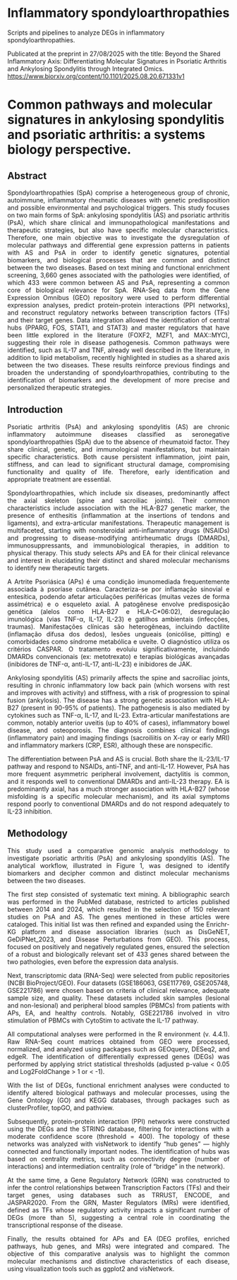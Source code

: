 # Inflammatory spondyloarthropathies
Scripts and pipelines to analyze DEGs in inflammatory spondyloarthropathies.

Publicated at the preprint in 27/08/2025 with the title: Beyond the Shared Inflammatory Axis: Differentiating Molecular Signatures in Psoriatic Arthritis and Ankylosing Spondylitis through Integrated Omics.
https://www.biorxiv.org/content/10.1101/2025.08.20.671331v1

# Common pathways and molecular signatures in ankylosing spondylitis and psoriatic arthritis: a systems biology perspective.
## Abstract
<div align="justify">
Spondyloarthropathies (SpA) comprise a heterogeneous group of chronic, autoimmune,
inflammatory rheumatic diseases with genetic predisposition and possible environmental and
psychological triggers. This study focuses on two main forms of SpA: ankylosing spondylitis
(AS) and psoriatic arthritis (PsA), which share clinical and immunopathological
manifestations and therapeutic strategies, but also have specific molecular characteristics.
Therefore, one main objective was to investigate the dysregulation of molecular pathways
and differential gene expression patterns in patients with AS and PsA in order to identify
genetic signatures, potential biomarkers, and biological processes that are common and
distinct between the two diseases. Based on text mining and functional enrichment screening,
3,660 genes associated with the pathologies were identified, of which 433 were common
between AS and PsA, representing a common core of biological relevance for SpA.
RNA-Seq data from the Gene Expression Omnibus (GEO) repository were used to perform
differential expression analyses, predict protein-protein interactions (PPI networks), and
reconstruct regulatory networks between transcription factors (TFs) and their target genes.
Data integration allowed the identification of central hubs (PPARG, FOS, STAT1, and
STAT3) and master regulators that have been little explored in the literature (FOXF2, MZF1,
and MAX::MYC), suggesting their role in disease pathogenesis. Common pathways were
identified, such as IL-17 and TNF, already well described in the literature, in addition to lipid
metabolism, recently highlighted in studies as a shared axis between the two diseases. These
results reinforce previous findings and broaden the understanding of spondyloarthropathies,
contributing to the identification of biomarkers and the development of more precise and
personalized therapeutic strategies.
</div>

## Introduction
<div align="justify">
Psoriatic arthritis (PsA) and ankylosing spondylitis (AS) are chronic inflammatory autoimmune diseases classified as seronegative spondyloarthropathies (SpA) due to the absence of rheumatoid factor. They share clinical, genetic, and immunological manifestations, but maintain specific characteristics. Both cause persistent inflammation, joint pain, stiffness, and can lead to significant structural damage, compromising functionality and quality of life. Therefore, early identification and appropriate treatment are essential.

Spondyloarthropathies, which include six diseases, predominantly affect the axial skeleton (spine and sacroiliac joints). Their common characteristics include association with the HLA-B27 genetic marker, the presence of enthesitis (inflammation at the insertions of tendons and ligaments), and extra-articular manifestations. Therapeutic management is multifaceted, starting with nonsteroidal anti-inflammatory drugs (NSAIDs) and progressing to disease-modifying antirheumatic drugs (DMARDs), immunosuppressants, and immunobiological therapies, in addition to physical therapy. This study selects APs and EA for their clinical relevance and interest in elucidating their distinct and shared molecular mechanisms to identify new therapeutic targets.

A Artrite Psoriásica (APs) é uma condição imunomediada frequentemente associada à psoríase cutânea. Caracteriza-se por inflamação sinovial e entesítica, podendo afetar articulações periféricas (muitas vezes de forma assimétrica) e o esqueleto axial. A patogênese envolve predisposição genética (alelos como HLA-B27 e HLA-C*06:02), desregulação imunológica (vias TNF-α, IL-17, IL-23) e gatilhos ambientais (infecções, traumas). Manifestações clínicas são heterogêneas, incluindo dactilite (inflamação difusa dos dedos), lesões ungueais (onicólise, pitting) e comorbidades como síndrome metabólica e uveíte. O diagnóstico utiliza os critérios CASPAR. O tratamento evoluiu significativamente, incluindo DMARDs convencionais (ex: metotrexato) e terapias biológicas avançadas (inibidores de TNF-α, anti-IL-17, anti-IL-23) e inibidores de JAK.

Ankylosing spondylitis (AS) primarily affects the spine and sacroiliac joints, resulting in chronic inflammatory low back pain (which worsens with rest and improves with activity) and stiffness, with a risk of progression to spinal fusion (ankylosis). The disease has a strong genetic association with HLA-B27 (present in 90-95% of patients). The pathogenesis is also mediated by cytokines such as TNF-α, IL-17, and IL-23. Extra-articular manifestations are common, notably anterior uveitis (up to 40% of cases), inflammatory bowel disease, and osteoporosis. The diagnosis combines clinical findings (inflammatory pain) and imaging findings (sacroiliitis on X-ray or early MRI) and inflammatory markers (CRP, ESR), although these are nonspecific.

The differentiation between PsA and AS is crucial. Both share the IL-23/IL-17 pathway and respond to NSAIDs, anti-TNF, and anti-IL-17. However, PsA has more frequent asymmetric peripheral involvement, dactylitis is common, and it responds well to conventional DMARDs and anti-IL-23 therapy. EA is predominantly axial, has a much stronger association with HLA-B27 (whose misfolding is a specific molecular mechanism), and its axial symptoms respond poorly to conventional DMARDs and do not respond adequately to IL-23 inhibition.
</div>

## Methodology
<div align="justify">
This study used a comparative genomic analysis methodology to investigate psoriatic arthritis (PsA) and ankylosing spondylitis (AS). The analytical workflow, illustrated in Figure 1, was designed to identify biomarkers and decipher common and distinct molecular mechanisms between the two diseases.

The first step consisted of systematic text mining. A bibliographic search was performed in the PubMed database, restricted to articles published between 2014 and 2024, which resulted in the selection of 150 relevant studies on PsA and AS. The genes mentioned in these articles were cataloged. This initial list was then refined and expanded using the Enrichr-KG platform and disease association libraries (such as DisGeNET, GeDiPNet_2023, and Disease Perturbations from GEO). This process, focused on positively and negatively regulated genes, ensured the selection of a robust and biologically relevant set of 433 genes shared between the two pathologies, even before the expression data analysis.

Next, transcriptomic data (RNA-Seq) were selected from public repositories (NCBI BioProject/GEO). Four datasets (GSE186063, GSE117769, GSE205748, GSE221786) were chosen based on criteria of clinical relevance, adequate sample size, and quality. These datasets included skin samples (lesional and non-lesional) and peripheral blood samples (PBMCs) from patients with APs, EA, and healthy controls. Notably, GSE221786 involved in vitro stimulation of PBMCs with CytoStim to activate the IL-17 pathway.

All computational analyses were performed in the R environment (v. 4.4.1). Raw RNA-Seq count matrices obtained from GEO were processed, normalized, and analyzed using packages such as GEOquery, DESeq2, and edgeR. The identification of differentially expressed genes (DEGs) was performed by applying strict statistical thresholds (adjusted p-value < 0.05 and Log2FoldChange > 1 or < -1).

With the list of DEGs, functional enrichment analyses were conducted to identify altered biological pathways and molecular processes, using the Gene Ontology (GO) and KEGG databases, through packages such as clusterProfiler, topGO, and pathview.

Subsequently, protein-protein interaction (PPI) networks were constructed using the DEGs and the STRING database, filtering for interactions with a moderate confidence score (threshold = 400). The topology of these networks was analyzed with visNetwork to identify “hub genes” — highly connected and functionally important nodes. The identification of hubs was based on centrality metrics, such as connectivity degree (number of interactions) and intermediation centrality (role of “bridge” in the network).

At the same time, a Gene Regulatory Network (GRN) was constructed to infer the control relationships between Transcription Factors (TFs) and their target genes, using databases such as TRRUST, ENCODE, and JASPAR2020. From the GRN, Master Regulators (MRs) were identified, defined as TFs whose regulatory activity impacts a significant number of DEGs (more than 5), suggesting a central role in coordinating the transcriptional response of the disease.

Finally, the results obtained for APs and EA (DEG profiles, enriched pathways, hub genes, and MRs) were integrated and compared. The objective of this comparative analysis was to highlight the common molecular mechanisms and distinctive characteristics of each disease, using visualization tools such as ggplot2 and visNetwork.
</div>
